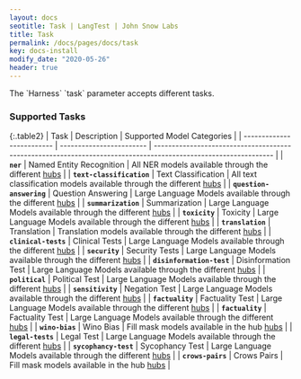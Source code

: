 ```yaml
---
layout: docs
seotitle: Task | LangTest | John Snow Labs
title: Task
permalink: /docs/pages/docs/task
key: docs-install
modify_date: "2020-05-26"
header: true
---
```


<div class="main-docs" markdown="1"><div class="h3-box" markdown="1">
The `Harness` `task` parameter accepts different tasks.

### Supported Tasks

{:.table2}
| Task                      | Description              | Supported Model Categories                                                                                      |
| ------------------------- | ------------------------ | --------------------------------------------------------------------------------------------------------------- |
| **`ner`**                 | Named Entity Recognition | All NER models available through the different [hubs](https://langtest.org/docs/pages/docs/hub)                 |
| **`text-classification`** | Text Classification      | All text classification models available through the different [hubs](https://langtest.org/docs/pages/docs/hub) |
| **`question-answering`**  | Question Answering       | Large Language Models available through the different [hubs](https://langtest.org/docs/pages/docs/hub)          |
| **`summarization`**       | Summarization            | Large Language Models available through the different [hubs](https://langtest.org/docs/pages/docs/hub)          |
| **`toxicity`**            | Toxicity                 | Large Language Models available through the different [hubs](https://langtest.org/docs/pages/docs/hub)          |
| **`translation`**         | Translation              | Translation models available through the different [hubs](https://langtest.org/docs/pages/docs/hub)             |
| **`clinical-tests`**      | Clinical Tests           | Large Language Models available through the different [hubs](https://langtest.org/docs/pages/docs/hub)          |
| **`security`**            | Security Tests           | Large Language Models available through the different [hubs](https://langtest.org/docs/pages/docs/hub)          |
| **`disinformation-test`** | Disinformation Test      | Large Language Models available through the different [hubs](https://langtest.org/docs/pages/docs/hub)          |
| **`political`**           | Political Test           | Large Language Models available through the different [hubs](https://langtest.org/docs/pages/docs/hub)          |
| **`sensitivity`**         | Negation Test            | Large Language Models available through the different [hubs](https://langtest.org/docs/pages/docs/hub)          |
| **`factuality`**          | Factuality Test          | Large Language Models available through the different [hubs](https://langtest.org/docs/pages/docs/hub)          |
| **`factuality`**          | Factuality Test          | Large Language Models available through the different [hubs](https://langtest.org/docs/pages/docs/hub)          |
| **`wino-bias`**           | Wino Bias                | Fill mask models available in the hub [hubs](https://huggingface.co/models?pipeline_tag=fill-mask)              |
| **`legal-tests`**         | Legal Test               | Large Language Models available through the different [hubs](https://langtest.org/docs/pages/docs/hub)          |
| **`sycophancy-test`**     | Sycophancy Test          | Large Language Models available through the different [hubs](https://langtest.org/docs/pages/docs/hub)          |
| **`crows-pairs`**         | Crows Pairs              | Fill mask models available in the hub [hubs](https://huggingface.co/models?pipeline_tag=fill-mask)              |


</div><div class="h3-box" markdown="1">


</div></div>